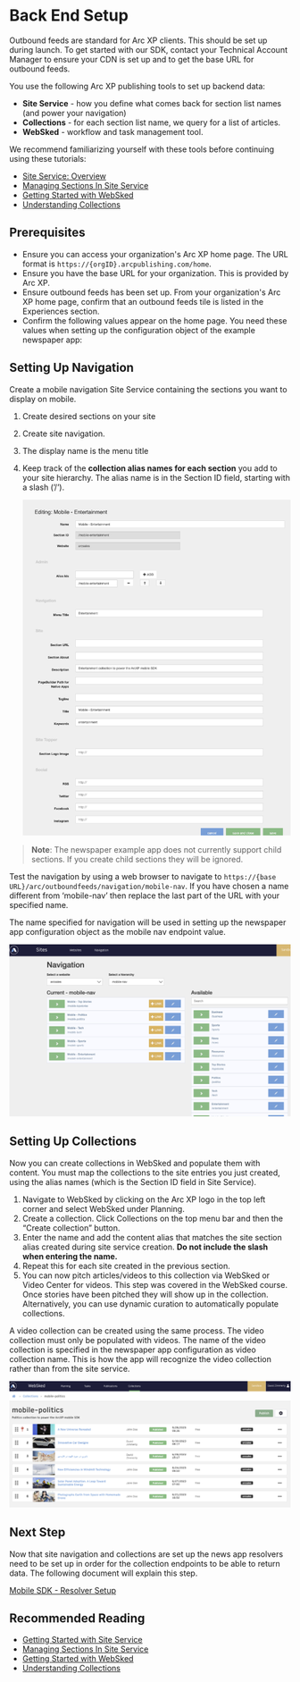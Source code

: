 # Back End Setup

Outbound feeds are standard for Arc XP clients. This should be set up during launch. To get started with our SDK, contact your Technical Account Manager to ensure your CDN is set up and to get the base URL for outbound feeds.

You use the following Arc XP publishing tools to set up backend data:

* **Site Service** - how you define what comes back for section list names (and power your navigation)
* **Collections** - for each section list name, we query for a list of articles.
* **WebSked** - workflow and task management tool.

We recommend familiarizing yourself with these tools before continuing using these tutorials:

* [Site Service: Overview](https://docs.arcxp.com/en/products/site-service/getting-started-with-site-service.html)
* [Managing Sections In Site Service](https://docs.arcxp.com/en/products/site-service/managing-sections-and-fields-in-site-service.html)
* [Getting Started with WebSked](https://docs.arcxp.com/en/products/websked/getting-started-with-websked.html)
* [Understanding Collections](https://docs.arcxp.com/en/products/websked/understanding-collections.html)

## Prerequisites

* Ensure you can access your organization's Arc XP home page. The URL format is `https://{orgID}.arcpublishing.com/home`.
* Ensure you have the base URL for your organization. This is provided by Arc XP.
* Ensure outbound feeds has been set up. From your organization's Arc XP home page, confirm that an outbound feeds tile is listed in the Experiences section.
* Confirm the following values appear on the home page. You need these values when setting up the configuration object of the example newspaper app:

## Setting Up Navigation

Create a mobile navigation Site Service containing the sections you want to display on mobile.

1. Create desired sections on your site
2. Create site navigation.
3. The display name is the menu title
4. Keep track of the **collection alias names for each section** you add to your site hierarchy. The alias name is in the Section ID field, starting with a slash (’/’).  

    ![Site Service Example](images/editing-mobile-entertainment.png)

> **Note**: The newspaper example app does not currently support child sections. If you create child sections they will be ignored.

Test the navigation by using a web browser to navigate to `https://{base URL}/arc/outboundfeeds/navigation/mobile-nav`. If you have chosen a name different from ‘mobile-nav’ then replace the last part of the URL with your specified name.

The name specified for navigation will be used in setting up the newspaper app configuration object as the mobile nav endpoint value.

![Set up navigation with sections](images/navigation.png)

## Setting Up Collections

Now you can create collections in WebSked and populate them with content. You must map the collections to the site entries you just created, using the alias names (which is the Section ID field in Site Service).

1. Navigate to WebSked by clicking on the Arc XP logo in the top left corner and select WebSked under Planning.
2. Create a collection. Click Collections on the top menu bar and then the “Create collection” button.
3. Enter the name and add the content alias that matches the site section alias created during site service creation. **Do not include the slash when entering the name.**
4. Repeat this for each site created in the previous section.
5. You can now pitch articles/videos to this collection via WebSked or Video Center for videos. This step was covered in the WebSked course. Once stories have been pitched they will show up in the collection. Alternatively, you can use dynamic curation to automatically populate collections.

A video collection can be created using the same process. The video collection must only be populated with videos. The name of the video collection is specified in the newspaper app configuration as video collection name. This is how the app will recognize the video collection rather than from the site service.

![Collection Example](images/websked.png)

## Next Step

Now that site navigation and collections are set up the news app resolvers need to be set up in order for the collection endpoints to be able to return data. The following document will explain this step.

[Mobile SDK - Resolver Setup](mobile-sdk-resolver-setup.md)

## Recommended Reading

* [Getting Started with Site Service](https://docs.arcxp.com/en/products/site-service/getting-started-with-site-service.html)
* [Managing Sections In Site Service](https://docs.arcxp.com/en/products/site-service/managing-sections-and-fields-in-site-service.html)
* [Getting Started with WebSked](https://docs.arcxp.com/en/products/websked/getting-started-with-websked.html)
* [Understanding Collections](https://docs.arcxp.com/en/products/websked/understanding-collections.html)
